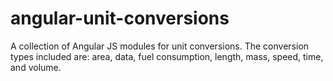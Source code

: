 # angular-unit-conversions
A collection of Angular JS modules for unit conversions. The conversion types included are: area, data, fuel consumption, length, mass, speed, time, and volume.
